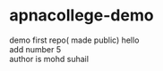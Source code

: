 # apnacollege-demo
demo first repo( made public)
hello <br>
add number 5 <br>
author is mohd suhail

